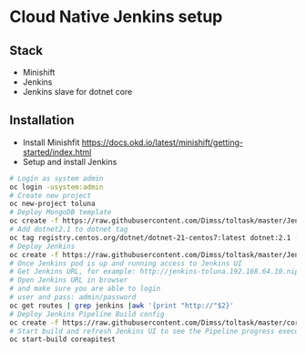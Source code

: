 # Cloud Native Jenkins setup

## Stack 
 - Minishift 
 - Jenkins 
 - Jenkins slave for dotnet core
 
## Installation
- Install Minishfit https://docs.okd.io/latest/minishift/getting-started/index.html
- Setup and install Jenkins 
```bash
# Login as system admin
oc login -usystem:admin
# Create new project
oc new-project toluna
# Deploy MongoDB template 
oc create -f https://raw.githubusercontent.com/Dimss/toltask/master/Jenkins/mongodb-ephemeral-template.json -n openshift 
# Add dotnet2.1 to dotnet tag
oc tag registry.centos.org/dotnet/dotnet-21-centos7:latest dotnet:2.1 -n openshift
# Deploy Jenkins
oc create -f https://raw.githubusercontent.com/Dimss/toltask/master/Jenkins/jenkins.yaml
# Once Jenkins pod is up and running access to Jenkins UI
# Get Jenkins URL, for example: http://jenkins-toluna.192.168.64.10.nip.io
# Open Jenkins URL in browser 
# and make sure you are able to login 
# user and pass: admin/password
oc get routes | grep jenkins |awk '{print "http://"$2}'
# Deploy Jenkins Pipeline Build config 
oc create -f https://raw.githubusercontent.com/Dimss/toltask/master/coreapitest/ocp/ci/bc.yaml
# Start build and refresh Jenkins UI to see the Pipeline progress execution
oc start-build coreapitest 
```

   